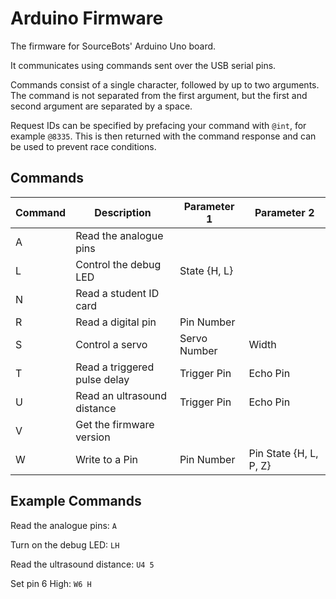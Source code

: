 # Arduino Firmware

The firmware for SourceBots' Arduino Uno board.

It communicates using commands sent over the USB serial pins.

Commands consist of a single character, followed by up to two arguments. The command is not separated from the first argument, but the first and second argument are separated by a space.

Request IDs can be specified by prefacing your command with `@int`, for example `@8335`. This is then returned with the command response and can be used to prevent race conditions.

## Commands

| Command | Description                 | Parameter 1  | Parameter 2            |
|---------|-----------------------------|--------------|------------------------|
| A       | Read the analogue pins      |              |                        |
| L       | Control the debug LED       | State {H, L} |                        |
| N       | Read a student ID card      |              |                        |
| R       | Read a digital pin          | Pin Number   |                        |
| S       | Control a servo             | Servo Number | Width                  |
| T       | Read a triggered pulse delay| Trigger Pin  | Echo Pin               |
| U       | Read an ultrasound distance | Trigger Pin  | Echo Pin               |
| V       | Get the firmware version    |              |                        |
| W       | Write to a Pin              | Pin Number   | Pin State {H, L, P, Z} |

## Example Commands

Read the analogue pins: `A`

Turn on the debug LED: `LH`

Read the ultrasound distance: `U4 5`

Set pin 6 High: `W6 H`
